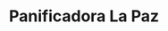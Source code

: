 ---
title: "Panificadora La Paz"
url: /san-luis-de-la-paz/panificadora-la-paz-rayon/
shop: panadería
---